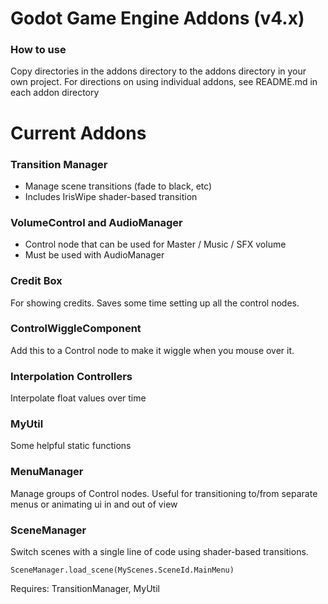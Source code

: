 # Godot Game Engine Addons (v4.x)

### How to use
Copy directories in the addons directory to the addons directory in your own project.
For directions on using individual addons, see README.md in each addon directory

# Current Addons
### Transition Manager
- Manage scene transitions (fade to black, etc)
- Includes IrisWipe shader-based transition

### VolumeControl and AudioManager
- Control node that can be used for Master / Music / SFX volume
- Must be used with AudioManager

### Credit Box
For showing credits. Saves some time setting up all the control nodes.

### ControlWiggleComponent
Add this to a Control node to make it wiggle when you mouse over it.

### Interpolation Controllers
Interpolate float values over time

### MyUtil
Some helpful static functions 

### MenuManager
Manage groups of Control nodes. Useful for transitioning to/from separate menus or animating ui in and out of view

### SceneManager
Switch scenes with a single line of code using shader-based transitions.

`SceneManager.load_scene(MyScenes.SceneId.MainMenu)`

Requires: TransitionManager, MyUtil